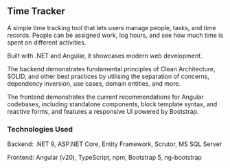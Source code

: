 ## Time Tracker

A simple time tracking tool that lets users manage people, tasks, and time records. People can be assigned work, log hours, and see how much time is spent on different activities.

Built with .NET and Angular, it showcases modern web development. 

The backend demonstrates fundamental principles of Clean Architecture, SOLID, and other best practices by utilising the separation of concerns, dependency inversion, use cases, domain entities, and more. 

The frontend demonstrates the current recommendations for Angular codebases, including standalone components, block template syntax, and reactive forms, and features a responsive UI powered by Bootstrap.

### Technologies Used

Backend: .NET 9, ASP.NET Core, Entity Framework, Scrutor, MS SQL Server

Frontend: Angular (v20), TypeScript, npm, Bootstrap 5, ng-bootstrap
